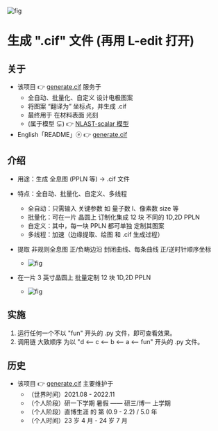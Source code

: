 <!-- ![fig](https://raw.githubusercontent.com/ChenZhu-Xie/generate.cif/master/img/cover1.png "生成 晶圆级 单个『1 维 PPLN』的 .cif 文件") -->
![fig](https://gitee.com/ChenZhu-Xie/generate.cif/raw/master/img/cover1.png "生成 晶圆级 单个『1 维 PPLN』的 .cif 文件")

# 生成 ".cif" 文件 (再用 L-edit 打开)

## 关于
* 该项目 👉 [generate.cif](https://gitee.com/ChenZhu-Xie/generate.cif) 服务于
    * 全自动、批量化、自定义 设计电极图案
    * 将图案 “翻译为” 坐标点，并生成 .cif
    * 最终用于 在材料表面 光刻
    * (属于模型 ⊊) 👉 [NLAST-scalar 模型](https://gitee.com/ChenZhu-Xie/NLAST)
* English「README」ⓔ 👉 [generate.cif](https://github.com/ChenZhu-Xie/generate.cif)

## 介绍
* 用途：生成 全息图 (PPLN 等) → .cif 文件
* 特点：全自动、批量化、自定义、多线程
    * 全自动：只需输入 关键参数 如 量子数 l、像素数 size 等
    * 批量化：可在一片 晶圆上 订制化集成 12 块 不同的 1D,2D PPLN
    * 自定义：其中，每一块 PPLN 都可单独 定制其图案
    * 多线程：加速（边缘提取、绘图 和 .cif 生成过程）
    
* 提取 非规则全息图 正/负畴边沿 封闭曲线、每条曲线 正/逆时针顺序坐标
    * ![fig](https://gitee.com/ChenZhu-Xie/generate.cif/raw/master/img/l=1.png "提取 多边形阵列 对应的 封闭曲线阵列")
* 在一片 3 英寸晶圆上 批量定制 12 块 1D,2D PPLN
    * ![fig](https://gitee.com/ChenZhu-Xie/generate.cif/raw/master/img/cover2.png "直接生成 晶圆级『12 个不同的 1、2 维 PPLN 阵列』的 .cif 文件")
<!-- ![fig](https://raw.githubusercontent.com/ChenZhu-Xie/generate.cif/master/img/cover2.png "直接生成 晶圆级『12 个不同的 1、2 维 PPLN 阵列』的 .cif 文件") -->

## 实施
1. 运行任何一个不以 "fun" 开头的 .py 文件，即可查看效果。
2. 调用链 大致顺序 为以 "d <-- c <-- b <-- a <-- fun" 开头的 .py 文件。

## 历史
* 该项目 👉 [generate.cif](https://gitee.com/ChenZhu-Xie/generate.cif) 主要维护于
    * （世界时间）2021.08 - 2022.11
    * （个人阶段）研一下学期 暑假 —— 研三/博一 上学期
    * （个人阶段）直博生涯 的 第 (0.9 - 2.2) / 5.0 年
    * （个人时间）23 岁 4 月 - 24 岁 7 月

<!-- ## 软件架构
软件架构说明


## 安装教程

1.  xxxx
2.  xxxx
3.  xxxx

## 使用说明

1.  xxxx
2.  xxxx
3.  xxxx

## 参与贡献

1.  Fork 本仓库
2.  新建 Feat_xxx 分支
3.  提交代码
4.  新建 Pull Request


## 特技

1.  使用 Readme\_XXX.md 来支持不同的语言，例如 Readme\_en.md, Readme\_zh.md
2.  Gitee 官方博客 [blog.gitee.com](https://blog.gitee.com)
3.  你可以 [https://gitee.com/explore](https://gitee.com/explore) 这个地址来了解 Gitee 上的优秀开源项目
4.  [GVP](https://gitee.com/gvp) 全称是 Gitee 最有价值开源项目，是综合评定出的优秀开源项目
5.  Gitee 官方提供的使用手册 [https://gitee.com/help](https://gitee.com/help)
6.  Gitee 封面人物是一档用来展示 Gitee 会员风采的栏目 [https://gitee.com/gitee-stars/](https://gitee.com/gitee-stars/) -->
